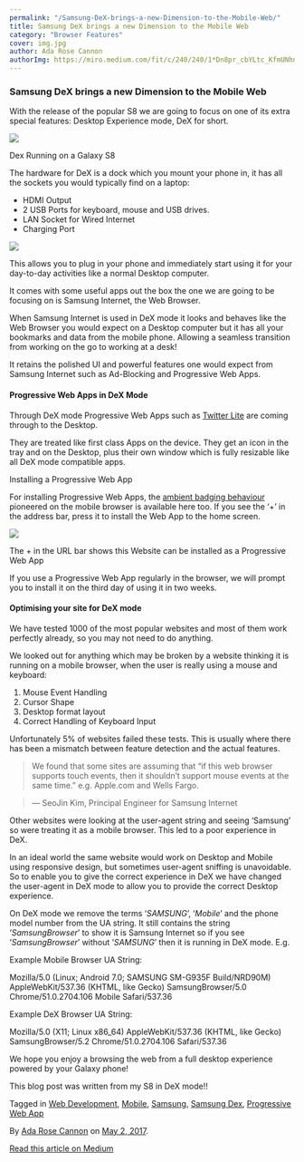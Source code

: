 ```yaml
---
permalink: "/Samsung-DeX-brings-a-new-Dimension-to-the-Mobile-Web/"
title: Samsung DeX brings a new Dimension to the Mobile Web
category: "Browser Features"
cover: img.jpg
author: Ada Rose Cannon
authorImg: https://miro.medium.com/fit/c/240/240/1*Dn8pr_cbYLtc_KfmUNhnBA.png
---
```


### Samsung DeX brings a new Dimension to the Mobile Web

With the release of the popular S8 we are going to focus on one of its extra special features: Desktop Experience mode, DeX for short.

![](https://cdn-images-1.medium.com/max/800/1*mAPAUBANl5j_ckV4J_6YXQ.png)

Dex Running on a Galaxy S8

The hardware for DeX is a dock which you mount your phone in, it has all the sockets you would typically find on a laptop:

*   HDMI Output
*   2 USB Ports for keyboard, mouse and USB drives.
*   LAN Socket for Wired Internet
*   Charging Port

![](https://cdn-images-1.medium.com/max/600/1*vGFbDPRC87bvIZlIA34OsQ.jpeg)

This allows you to plug in your phone and immediately start using it for your day-to-day activities like a normal Desktop computer.

It comes with some useful apps out the box the one we are going to be focusing on is Samsung Internet, the Web Browser.

When Samsung Internet is used in DeX mode it looks and behaves like the Web Browser you would expect on a Desktop computer but it has all your bookmarks and data from the mobile phone. Allowing a seamless transition from working on the go to working at a desk!

It retains the polished UI and powerful features one would expect from Samsung Internet such as Ad-Blocking and Progressive Web Apps.

#### Progressive Web Apps in DeX Mode

Through DeX mode Progressive Web Apps such as [Twitter Lite](https://mobile.twitter.com) are coming through to the Desktop.

They are treated like first class Apps on the device. They get an icon in the tray and on the Desktop, plus their own window which is fully resizable like all DeX mode compatible apps.

Installing a Progressive Web App

For installing Progressive Web Apps, the [ambient badging behaviour](https://medium.com/samsung-internet-dev/what-does-it-mean-to-be-an-app-ace43eb6b94d) pioneered on the mobile browser is available here too. If you see the ‘+’ in the address bar, press it to install the Web App to the home screen.

![](https://cdn-images-1.medium.com/max/800/1*kv8X7noSzt_SIFnsp-dkxg.png)

The + in the URL bar shows this Website can be installed as a Progressive Web App

If you use a Progressive Web App regularly in the browser, we will prompt you to install it on the third day of using it in two weeks.

#### Optimising your site for DeX mode

We have tested 1000 of the most popular websites and most of them work perfectly already, so you may not need to do anything.

We looked out for anything which may be broken by a website thinking it is running on a mobile browser, when the user is really using a mouse and keyboard:

1.  Mouse Event Handling
2.  Cursor Shape
3.  Desktop format layout
4.  Correct Handling of Keyboard Input

Unfortunately 5% of websites failed these tests. This is usually where there has been a mismatch between feature detection and the actual features.

> We found that some sites are assuming that “if this web browser supports touch events, then it shouldn’t support mouse events at the same time.” e.g. Apple.com and Wells Fargo.

> — SeoJin Kim, Principal Engineer for Samsung Internet

Other websites were looking at the user-agent string and seeing ‘Samsung’ so were treating it as a mobile browser. This led to a poor experience in DeX.

In an ideal world the same website would work on Desktop and Mobile using responsive design, but sometimes user-agent sniffing is unavoidable. So to enable you to give the correct experience in DeX we have changed the user-agent in DeX mode to allow you to provide the correct Desktop experience.

On DeX mode we remove the terms ‘_SAMSUNG_’, ‘_Mobile_’ and the phone model number from the UA string. It still contains the string ‘_SamsungBrowser_’ to show it is Samsung Internet so if you see ‘_SamsungBrowser_’ without ‘_SAMSUNG_’ then it is running in DeX mode. E.g.

Example Mobile Browser UA String:

Mozilla/5.0 (Linux; Android 7.0; SAMSUNG SM-G935F Build/NRD90M) AppleWebKit/537.36 (KHTML, like Gecko) SamsungBrowser/5.0 Chrome/51.0.2704.106 Mobile Safari/537.36

Example DeX Browser UA String:

Mozilla/5.0 (X11; Linux x86_64) AppleWebKit/537.36 (KHTML, like Gecko) SamsungBrowser/5.2 Chrome/51.0.2704.106 Safari/537.36

We hope you enjoy a browsing the web from a full desktop experience powered by your Galaxy phone!

This blog post was written from my S8 in DeX mode!!

Tagged in [Web Development](https://medium.com/tag/web-development), [Mobile](https://medium.com/tag/mobile), [Samsung](https://medium.com/tag/samsung), [Samsung Dex](https://medium.com/tag/samsung-dex), [Progressive Web App](https://medium.com/tag/progressive-web-app)

By [Ada Rose Cannon](https://medium.com/@Lady_Ada_King) on [May 2, 2017](https://medium.com/p/f80d7edcab29).

[Read this article on Medium](https://medium.com/@Lady_Ada_King/samsung-dex-brings-a-new-dimension-to-the-mobile-web-f80d7edcab29)
